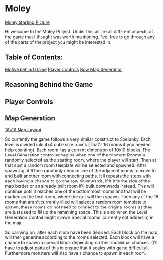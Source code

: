 # Moley

[Moley Starting Picture]()

Hi welcome to the Moley Project. Under this all are all different aspects of the game that I thought was worth mentioning. Feel free to go through any of the parts of the project you might be interested in.

## Table of Contents:
[Motive behind Game](#reasoning-behind-the-game)
[Player Controls](#player-controls)
[How Map Generation](#map-generation)




## Reasoning Behind the Game


## Player Controls


## Map Generation

[16x16 Map Layout]()

So currently the game follows a very similar construct to Spelunky. Each level is divided into 4x4 cube size rooms (That's 16 rooms if you needed help counting). Each room has a current dimension of 10x10 blocks. The Level Generation controller begins when one of the topmost Rooms is randomly selected as the starting room, where the player will start. Then at that spot a random room template will be selected and spawned. After spawning, it'll then randomly choose one of the adjacent rooms to move to and built another room with connecting paths. It'll repeats the steps with each having a chance to go one row downwards, if it hits the side of the map border or an already built room it'll built downwards instead. This will continue until it reaches one of the bottommost rooms and that will be marked as the final room, where the exit will then spawn.  Then any of the 16 rooms that aren't currently filled will select a random room template to spawn, these rooms do not need to connect to the original rooms as they are just used to fill up the remaining space. This is also when the Level Generation Control might spawn Special rooms  (currently not added in) in the map.

So carrying on, after each room have been decided. Each block on the map will then generate according to the rooms selected. Each block will have a chance to spawn a special block depending on their individual chances. (I'll have to adjust parts of this to ensure that it scales with game difficulty). Furthermore monsters will also have a chance to spawn in each room. 
